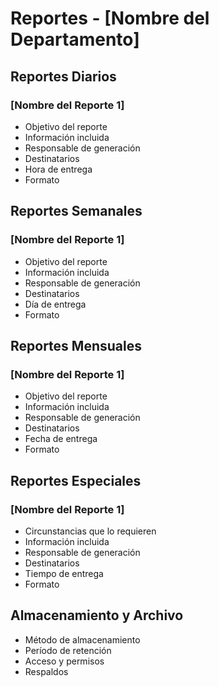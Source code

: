 # Reportes - [Nombre del Departamento]

## Reportes Diarios

### [Nombre del Reporte 1]
- Objetivo del reporte
- Información incluida
- Responsable de generación
- Destinatarios
- Hora de entrega
- Formato

## Reportes Semanales

### [Nombre del Reporte 1]
- Objetivo del reporte
- Información incluida
- Responsable de generación
- Destinatarios
- Día de entrega
- Formato

## Reportes Mensuales

### [Nombre del Reporte 1]
- Objetivo del reporte
- Información incluida
- Responsable de generación
- Destinatarios
- Fecha de entrega
- Formato

## Reportes Especiales

### [Nombre del Reporte 1]
- Circunstancias que lo requieren
- Información incluida
- Responsable de generación
- Destinatarios
- Tiempo de entrega
- Formato

## Almacenamiento y Archivo
- Método de almacenamiento
- Período de retención
- Acceso y permisos
- Respaldos